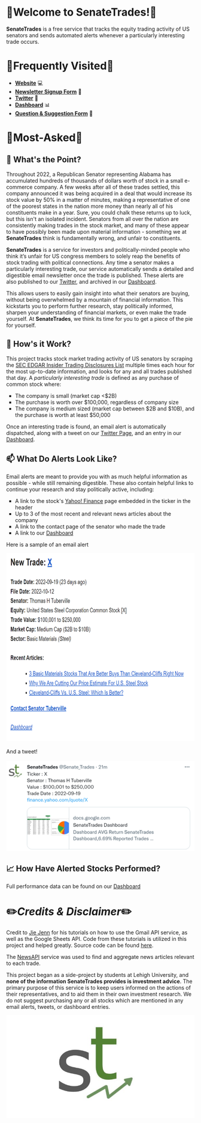 # :money_with_wings:Welcome to SenateTrades!:money_with_wings: #

<b>SenateTrades</b> is a free service that tracks the equity trading activity of US senators and sends automated alerts whenever a particularly interesting trade occurs.

# :high_brightness:Frequently Visited:high_brightness: #

- <b>[Website](https://anderseline.github.io/senatetrades.io/)</b> :computer:
- <b>[Newsletter Signup Form](https://docs.google.com/forms/d/e/1FAIpQLSdhqKAbnLGOL9Jm9agusyxRuAyXOg_UiJZms9SGHC-hdRLzgQ/viewform?usp=sf_link)</b> :email:
- <b>[Twitter](https://twitter.com/Senate_Trades)</b> :mega:
- <b>[Dashboard](https://docs.google.com/spreadsheets/d/1zSpyfOWCuUkW4yzCh-PnHx5Qv_WWFb3AsMnoXUjr8qk/edit#gid=0)</b> :bar_chart:
- <b>[Question & Suggestion Form](https://docs.google.com/forms/d/e/1FAIpQLSeSbwH-fTvP5M1ju37EEQa7e4s-cDaN-lKsf0skosXPbZPcew/viewform?usp=sf_link)</b> :postbox:

# :thought_balloon:Most-Asked:thought_balloon: #

## :key: <b>What's the Point?</b> ##

<p>
    Throughout 2022, a Republican Senator representing Alabama has accumulated hundreds of thousands of dollars worth of stock in a small e-commerce company. A few weeks after all of these trades settled, this company announced it was being acquired in a deal that would increase its stock value by 50% in a matter of minutes, making a representative of one of the poorest states in the nation more money than nearly all of his constituents make in a year. Sure, you could chalk these returns up to luck, but this isn't an isolated incident. Senators from all over the nation are consistently making trades in the stock market, and many of these appear to have possibly been made upon material information - something we at <b>SenateTrades</b> think is fundamentally wrong, and unfair to constituents.
</p>
<p>
    <b>SenateTrades</b> is a service for investors and politically-minded people who think it’s unfair for US congress members to solely reap the benefits of stock trading with political connections. Any time a senator makes a particularly interesting trade, our service automatically sends a detailed and digestible email newsletter once the trade is published. These alerts are also published to our <a href="https://twitter.com/Senate_Trades">Twitter</a>, and archived in our <a href="https://docs.google.com/spreadsheets/d/1zSpyfOWCuUkW4yzCh-PnHx5Qv_WWFb3AsMnoXUjr8qk/edit#gid=0">Dashboard</a>.
</p>
<p>
    This allows users to easily gain insight into what their senators are buying, without being overwhelmed by a mountain of financial information. This kickstarts you to perform further research, stay politically informed, sharpen your understanding of financial markets, or even make the trade yourself. At <b>SenateTrades</b>, we think its time for you to get a piece of the pie for yourself. 
</p>

## :floppy_disk: <b>How's it Work?</b> ##

<p>
    This project tracks stock market trading activity of US senators by scraping the <a href="https://sec.report/Senate-Stock-Disclosures">SEC EDGAR Insider Trading Disclosures List</a> multiple times each hour for the most up-to-date information, and looks for any and all trades published that day. A <i>particularly interesting trade</i> is defined as any purchase of common stock where:
    <ul style="list-style-type:square">
        <li>The company is small (market cap <$2B)</li>
        <li>The purchase is worth over $100,000, regardless of company size</li>
        <li>The company is medium sized (market cap between $2B and $10B), and the purchase is worth at least $50,000</li>
    </ul>
    Once an interesting trade is found, an email alert is automatically dispatched, along with a tweet on our <a href="https://twitter.com/Senate_Trades">Twitter Page</a>, and an entry in our <a href="https://docs.google.com/spreadsheets/d/1zSpyfOWCuUkW4yzCh-PnHx5Qv_WWFb3AsMnoXUjr8qk/edit#gid=0">Dashboard</a>.
</p>


## :mailbox: <b>What Do Alerts Look Like?</b> ##

<p>
    Email alerts are meant to provide you with as much helpful information as possible - while still remaining digestible. These also contain helpful links to continue your research and stay politically active, including:
    <ul style="list-style-type:square">
        <li>A link to the stock's <a href="https://finance.yahoo.com/">Yahoo! Finance</a> page embedded in the ticker in the header</li>
        <li>Up to 3 of the most recent and relevant news articles about the company</li>
        <li>A link to the contact page of the senator who made the trade</li>
        <li>A link to our <a href="https://docs.google.com/spreadsheets/d/1zSpyfOWCuUkW4yzCh-PnHx5Qv_WWFb3AsMnoXUjr8qk/edit#gid=0">Dashboard</a></li>
    </ul>
</p>

Here is a sample of an email alert

<img src="repo_pics/sample_email.png" width=750 height=500><br><br>
And a tweet!<br><br>
<img src="repo_pics/sample_tweet.png" width=750>

## :chart_with_upwards_trend: <b>How Have Alerted Stocks Performed?</b> ##

Full performance data can be found on our <a href="https://docs.google.com/spreadsheets/d/1zSpyfOWCuUkW4yzCh-PnHx5Qv_WWFb3AsMnoXUjr8qk/edit#gid=0">Dashboard</a>

# :pencil2:<i>Credits & Disclaimer</i>:pencil2: #

Credit to [Jie Jenn](https://www.youtube.com/channel/UCvVZ19DRSLIC2-RUOeWx8ug) for his tutorials on how to use the Gmail API service, as well as the Google Sheets API. Code from these tutorials is utilized in this project and helped greatly. Source code can be found [here](https://learndataanalysis.org/category/python-tutorial/google-sheets-api-python/).

The [NewsAPI](https://newsapi.org/) service was used to find and aggregate news articles relevant to each trade. 

This project began as a side-project by students at Lehigh University, and <b>none of the information SenateTrades provides is investment advice</b>. The primary purpose of this service is to keep users informed on the actions of their representatives, and to aid them in their own investment research. We do not suggest purchasing any or all stocks which are mentioned in any email alerts, tweets, or dashboard entries.

![](/repo_pics/git_logo.JPG)
